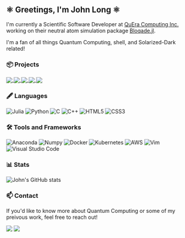 ## ⚛️ Greetings, I'm John Long ⚛️

I'm currently a Scientific Software Developer at [QuEra Computing Inc.](https://www.quera.com/) working on their neutral atom simulation package [Bloqade.jl](https://queracomputing.github.io/Bloqade.jl/dev/).

I'm a fan of all things Quantum Computing, shell, and Solarized-Dark related!


### 📦 Projects
<a href=https://github.com/QuEraComputing/Bloqade.jl>
    <img align="center" src="https://github-readme-stats.vercel.app/api/pin/?username=QuEraComputing&repo=Bloqade.jl&show_owner=true&theme=solarized-dark">
</a>
<a href="https://github.com/aws/amazon-braket-examples">
    <img align="center"
    src="https://github-readme-stats.vercel.app/api/pin/?username=aws&repo=amazon-braket-examples&show_owner=true&theme=solarized-dark">
</a>
<a href="https://github.com/IffTech/GSG-Morph">
    <img align="center"
    src="https://github-readme-stats.vercel.app/api/pin/?username=IffTech&repo=GSG-Morph&show_owner=true&theme=solarized-dark">
</a>
<a href="https://github.com/IffTech/Boson-Sampling">
    <img align="center"
    src="https://github-readme-stats.vercel.app/api/pin/?username=IffTech&repo=Boson-Sampling&show_owner=true&theme=solarized-dark">
</a>
<a href="https://github.com/IffTech/UCLA-Qiskit-Intro">
    <img align="center"
    src="https://github-readme-stats.vercel.app/api/pin/?username=IffTech&repo=UCLA-Qiskit-Intro&show_owner=true&theme=solarized-dark">
</a>

### 🖋️ Languages
![Julia](https://img.shields.io/badge/-Julia-9558B2?style=for-the-badge&logo=julia&logoColor=white)
![Python](https://img.shields.io/badge/python-3670A0?style=for-the-badge&logo=python&logoColor=ffdd54)
![C](https://img.shields.io/badge/c-%2300599C.svg?style=for-the-badge&logo=c&logoColor=white)
![C++](https://img.shields.io/badge/c++-%2300599C.svg?style=for-the-badge&logo=c%2B%2B&logoColor=white)
![HTML5](https://img.shields.io/badge/html5-%23E34F26.svg?style=for-the-badge&logo=html5&logoColor=white)
![CSS3](https://img.shields.io/badge/css3-%231572B6.svg?style=for-the-badge&logo=css3&logoColor=white)

### 🛠️ Tools and Frameworks
![Anaconda](https://img.shields.io/badge/Anaconda-%2344A833.svg?style=for-the-badge&logo=anaconda&logoColor=white)
![Numpy](https://img.shields.io/badge/Numpy-777BB4?style=for-the-badge&logo=numpy&logoColor=white)
![Docker](https://img.shields.io/badge/docker-%230db7ed.svg?style=for-the-badge&logo=docker&logoColor=white)
![Kubernetes](https://img.shields.io/badge/kubernetes-326ce5.svg?&style=for-the-badge&logo=kubernetes&logoColor=white)
![AWS](https://img.shields.io/badge/AWS-%23FF9900.svg?style=for-the-badge&logo=amazon-aws&logoColor=white)
![Vim](https://img.shields.io/badge/VIM-%2311AB00.svg?style=for-the-badge&logo=vim&logoColor=white)
![Visual Studio Code](https://img.shields.io/badge/Visual%20Studio%20Code-0078d7.svg?style=for-the-badge&logo=visual-studio-code&logoColor=white)

### 📊 Stats
![John's GitHub stats](https://github-readme-stats.vercel.app/api?username=johnzl-777&show_icons=true&theme=solarized-dark)
### 📫 Contact
If you'd like to know more about Quantum Computing or some of my preivous work, feel free to reach out!

<a href="mailto:johnzl@protonmail.ch"><img src="https://img.shields.io/badge/ProtonMail-8B89CC?style=for-the-badge&logo=protonmail&logoColor=white"></a>
<a href="https://www.linkedin.com/in/jzl/"><img src="https://img.shields.io/badge/linkedin-%230077B5.svg?style=for-the-badge&logo=linkedin&logoColor=white"></a>

